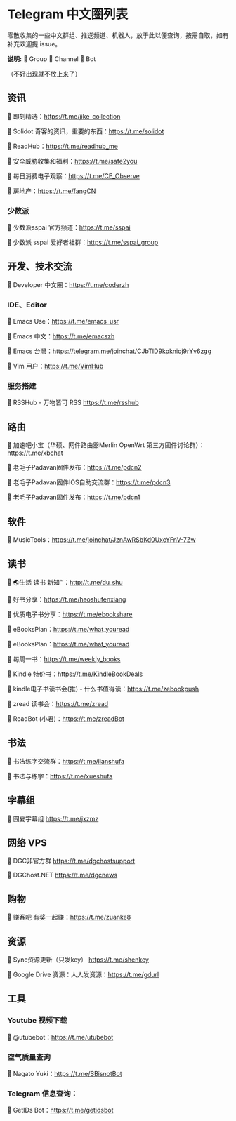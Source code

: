 # Telegram 中文圈列表
零散收集的一些中文群组、推送频道、机器人，放于此以便查询，按需自取，如有补充欢迎提 issue。

**说明:** 💬 Group  📣 Channel 🤖 Bot  

（不好出现就不放上来了）

<h2 id="1">资讯</h2>

📣 即刻精选：https://t.me/jike_collection

📣 Solidot 奇客的资讯，重要的东西：https://t.me/solidot

📣 ReadHub：https://t.me/readhub_me

📣 安全威胁收集和福利：https://t.me/safe2you

📣 每日消费电子观察：https://t.me/CE_Observe

📣 房地产：https://t.me/fangCN

<h3 id="1.1">少数派</h3>

📣 少数派sspai 官方频道：https://t.me/sspai

💬 少数派 sspai 爱好者社群：https://t.me/sspai_group

## 开发、技术交流
💬 Developer 中文圈：https://t.me/coderzh

### IDE、Editor
💬 Emacs Use：https://t.me/emacs_usr

💬 Emacs 中文：https://t.me/emacszh

💬 Emacs 台灣：https://telegram.me/joinchat/CJbTID9kpknioj9rYv6zgg

💬 Vim 用户：https://t.me/VimHub

### 服务搭建

💬 RSSHub - 万物皆可 RSS https://t.me/rsshub

## 路由
💬 加速吧小宝（华硕、网件路由器Merlin OpenWrt 第三方固件讨论群）：https://t.me/xbchat

💬 老毛子Padavan固件发布：https://t.me/pdcn2

💬 老毛子Padavan固件IOS自助交流群：https://t.me/pdcn3

📣 老毛子Padavan固件发布：https://t.me/pdcn1

## 软件
💬 MusicTools：https://t.me/joinchat/JznAwRSbKd0UxcYFnV-7Zw

## 读书
💬 🌏生活 读书 新知™：http://t.me/du_shu

📣 好书分享：https://t.me/haoshufenxiang

📣 优质电子书分享：https://t.me/ebookshare

💬 eBooksPlan：https://t.me/what_youread

📣 eBooksPlan：https://t.me/what_youread

📣 每周一书：https://t.me/weekly_books

📣 Kindle 特价书：https://t.me/KindleBookDeals

📣 kindle电子书读书会(推) - 什么书值得读：https://t.me/zebookpush

💬 zread 读书会：https://t.me/zread

🤖 ReadBot (小君)：https://t.me/zreadBot
## 书法
💬 书法练字交流群：https://t.me/lianshufa

📣 书法与练字：https://t.me/xueshufa

## 字幕组
📣 囧夏字幕组 https://t.me/jxzmz

## 网络 VPS

💬 DGC非官方群 https://t.me/dgchostsupport

📣 DGChost.NET https://t.me/dgcnews

## 购物
📣 赚客吧 有奖一起赚：https://t.me/zuanke8

## 资源
📣 Sync资源更新（只发key） https://t.me/shenkey

📣 Google Drive 资源：人人发资源：https://t.me/gdurl

## 工具
### Youtube 视频下载
🤖 @utubebot：https://t.me/utubebot

### 空气质量查询
🤖 Nagato Yuki：https://t.me/SBisnotBot

### Telegram 信息查询：
🤖 GetIDs Bot：https://t.me/getidsbot
